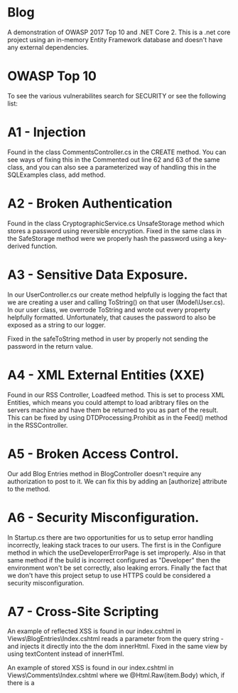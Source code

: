 # Blog
A demonstration of OWASP 2017 Top 10 and .NET Core 2. This is a .net core project using an in-memory Entity Framework database and doesn't have any external
dependencies. 

# OWASP Top 10
To see the various vulnerabilites search for SECURITY or see the following list:

# A1 - Injection
Found in the class CommentsController.cs in the CREATE method. You can see ways of fixing this in the Commented out line 62 and 63
of the same class, and you can also see a parameterized way of handling this in the SQLExamples class, add method.

# A2 - Broken Authentication
Found in the class CryptographicService.cs UnsafeStorage method which stores a password using reversible encryption. Fixed in the same class
in the SafeStorage method were we properly hash the password using a key-derived function.

# A3 - Sensitive Data Exposure.
In our UserController.cs our create method helpfully is logging the fact that we are creating a user and calling ToString() on that user (Model\User.cs).  In our user class, we overrode ToString and wrote out every property helpfully formatted. Unfortunately, that causes the password to also be exposed as a 
string to our logger.

Fixed in the safeToString method in user by properly not sending the password in the return value.

# A4 - XML External Entities (XXE)
Found in our RSS Controller, Loadfeed method. This is set to process XML Entities, which means you could attempt to load aribtrary files on the servers machine and have them be returned to you as part 
of the result. This can be fixed by using DTDProcessing.Prohibit as in the Feed() method in the RSSController.

# A5 - Broken Access Control.
Our add Blog Entries method in BlogController doesn't require any authorization to post to it. We can fix this by adding an
[authorize] attribute to the method.

# A6 - Security Misconfiguration.
In Startup.cs there are two opportunities for us to setup error handling incorrectly, leaking stack traces to our users.  The first is in the Configure method
in which the useDeveloperErrorPage is set improperly. Also in that same method if the build is incorrect configured as "Developer" then the environment
won't be set correctly, also leaking errors. Finally the fact that we don't have this project setup to use HTTPS could be considered a security misconfiguration.

# A7 - Cross-Site Scripting
An example of reflected XSS is found in our index.cshtml in Views\BlogEntries\Index.cshtml reads a parameter from the query string - and injects it directly into the the dom innerHtml. Fixed in the same view by using textContent instead of innerHTml.

An example of stored XSS is found in our index.cshtml in Views\Comments\Index.cshtml where we @Html.Raw(item.Body) which, if there is a <script> 
tag embedded into the comment will load every time.

# A8 - Insecure Deserialization
An example of insecure deserialization is in our RSS Controller / CreateFeed we are processing the data as typeHandling.Auto. To resolve this, should be using typeHandling.None.

# A9 - Using Components with Known Vulnerabilities

# A10 - Insufficient Logging & Monitoring
This is presents in usersController / delete which lets us delete users without logging access. It's fixed in 2 different ways. In the CommentsController / delete we log out there is an action occuring. The 
second way we fixed it is by adding [log4net](https://logging.apache.org/log4net/) in startup.cs. You can also seem a more comprehensive example using [Audit.Net](https://github.com/thepirat000/Audit.NET) in the CommentsController / Edit method.
 
# OWASP 2017 RC
The following examples are included for historical purposes but they were removed from the final OWASP 2017 top 10 list.

##  A7RC - Insufficient Attack Protection.
Our methods are simply rejecting invalid input in our controllers by using ModelState.IsValid checks and then just returning BadRequest. To properly
prevent attackers from keep attacking we can add (for example) a max bad request filter on a per action level. Once a limit is reached all requests will be dumped. This simple filter is implemented in the Filters\BadRequestFilter.cs and applied on UsersController.cs Delete method.

## A8RC - Cross-Site Request Forgery
Our users controller Edit method doesn't have [ValidateAntiForgeryToken] marked, making it vulnerable to a CSRF attack. This is fixed in all other
methods on any of the other actions where [ValidateAntiForgeryToken] is present.

## A10RC - Underprotected APIs
Our login method has no rate limiter. To fix this, look at the RateLimiter.cs in \RateLimiter which adds the ability to throttle connections
for a specific user. 